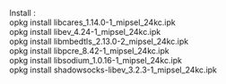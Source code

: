 Install :  
opkg install libcares_1.14.0-1_mipsel_24kc.ipk  
opkg install libev_4.24-1_mipsel_24kc.ipk  
opkg install libmbedtls_2.13.0-2_mipsel_24kc.ipk    
opkg install libpcre_8.42-1_mipsel_24kc.ipk  
opkg install libsodium_1.0.16-1_mipsel_24kc.ipk  
opkg install shadowsocks-libev_3.2.3-1_mipsel_24kc.ipk  
